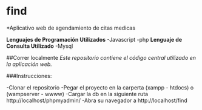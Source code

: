 # find
*Aplicativo web de agendamiento de citas medicas 

**Lenguajes de Programación Utilizados**
-Javascript
-php
**Lenguaje de Consulta Utilizado**
-Mysql

##Correr localmente
*Este repositorio contiene el código central utilizado en la aplicación web.*

###Instrucciones:

-Clonar el repositorio
-Pegar el proyecto en la carperta (xampp - htdocs) o (wampserver - wwww)
-Cargar la db en la siguiente ruta http://localhost/phpmyadmin/ 
-Abra su navegador a http://localhost/find



